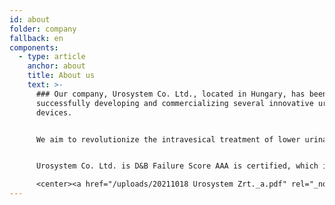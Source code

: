 ```yaml
---
id: about
folder: company
fallback: en
components:
  - type: article
    anchor: about
    title: About us
    text: >-
      ### Our company, Urosystem Co. Ltd., located in Hungary, has been
      successfully developing and commercializing several innovative urological
      devices. 


      We aim to revolutionize the intravesical treatment of lower urinary tract conditions.  Our goal is to make applied local therapies more effective, less painful, more comfortable and less expensive.


      Urosystem Co. Ltd. is D&B Failure Score AAA is certified, which indicates that the financial risk of establishing a business relationship with the company is low. Only 0.63% of Hungarian companies have this certificate.

      <center><a href="/uploads/20211018 Urosystem Zrt._a.pdf" rel="_noopener" target="_blank"><img loading="lazy" src="https://certificate.hungary.dnb.com/getimage?cid=5291630&lang=en&typ=l&bg=FFFFFF&fg=000000" alt="Dun & Bradstreet tanusitvany" style="border:1px solid #CCCCCC" oncontextmenu="return false" title="  The risk of business transactions with companies that possess a Dun &amp; Bradstreet Certificate is low. The rating is based on the Dun &amp; Bradstreet rating system which combines one hundred years of international experience and considers hundreds of variables. The Dun &amp; Bradstreet Certificate indicates the current status of the company which is updated daily.  " /> </a></center>
---
```

